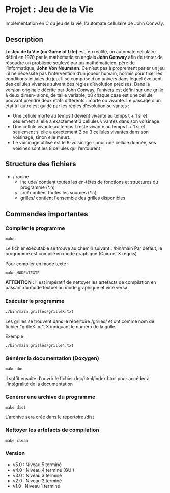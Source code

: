 # Projet : Jeu de la Vie

Implémentation en C du jeu de la vie, l'automate cellulaire de John Conway. 


## Description

**Le Jeu de la Vie (ou Game of Life)** est, en réalité, un automate cellulaire défini en 1970
par le mathématicien anglais **John Conway** afin de tenter de résoudre un problème soulevé par un
mathématicien, père de l’informatique, **John Von Neumann**.
Ce n’est pas à proprement parler un jeu : il ne nécessite pas l’intervention d’un joueur humain, hormis
pour fixer les conditions initiales du jeu. Il se compose d’un univers dans lequel évoluent des cellules
vivantes suivant des règles d’évolution précises.
Dans la version originale décrite par John Conway, l’univers est défini sur une grille à deux dimen-
sions, de taille variable, où chaque case est une cellule pouvant prendre deux états différents : morte ou
vivante. Le passage d’un état à l’autre est guidé par les règles d’évolution suivantes :
  * Une cellule morte au temps t devient vivante au temps t + 1 si et seulement si elle a exactement 3
cellules vivantes dans son voisinage.
  * Une cellule vivante au temps t reste vivante au temps t + 1 si et seulement si elle a exactement 2
ou 3 cellules vivantes dans son voisinage, sinon elle meurt.
  * Le voisinage utilisé est le 8-voisinage : pour une cellule donnée, ses voisines sont les 8 cellules
qui l’entourent

Structure des fichiers
----------------------
- / racine
	- include/ contient toutes les en-têtes de fonctions et structures du programme (*.h)
	- src/ contient toutes les sources (*.c)
	- grilles/ contient l'ensemble des grilles disponibles

Commandes importantes
---------------------

### Compiler le programme

~~~{.sh}
make
~~~
Le fichier exécutable se trouve au chemin suivant : /bin/main
Par défaut, le programme est compilé en mode graphique (Cairo et X requis).

Pour compiler en mode texte :
~~~{.sh}
make MODE=TEXTE
~~~

**ATTENTION :** Il est impératif de nettoyer les artefacts de compilation en passant du mode textuel au mode graphique et vice versa.


### Exécuter le programme

~~~{.sh}
./bin/main grilles/grilleX.txt
~~~

Les grilles se trouvent dans le répertoire /grilles/ et ont comme nom de fichier "grilleX.txt", X indiquant le numéro de la grille.

Exemple :
~~~{.sh}
./bin/main grilles/grille4.txt
~~~

### Générer la documentation (Doxygen)

~~~{.sh}
make doc
~~~
Il suffit ensuite d'ouvrir le fichier doc/html/index.html pour accéder à l'intégralité de la documentation

### Générer une archive du programme

~~~{.sh}
make dist
~~~
L'archive sera crée dans le répertoire /dist

### Nettoyer les artefacts de compilation

~~~{.sh}
make clean
~~~

### Version
- v5.0 : Niveau 5 terminé
- v4.0 : Niveau 4 terminé (GUI)
- v3.0 : Niveau 3 terminé
- v2.0 : Niveau  2 terminé
- v1.0 : Niveau  1 terminé
